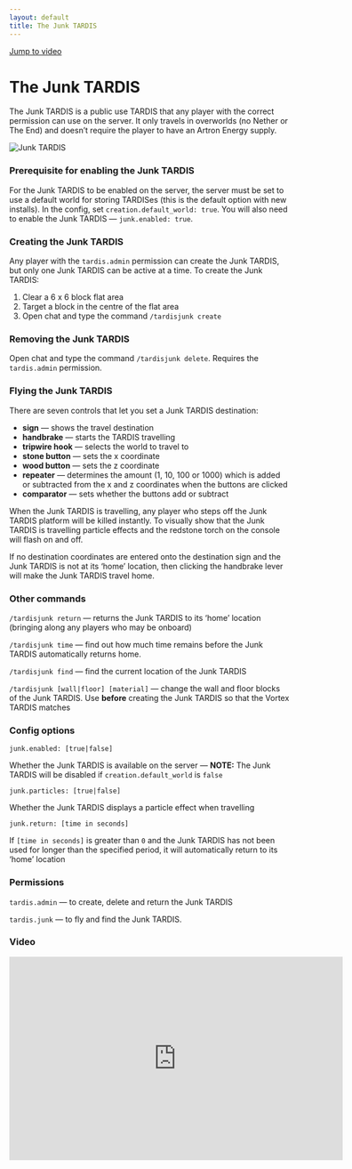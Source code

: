 ```yaml
---
layout: default
title: The Junk TARDIS
---
```


[Jump to video](#video)

# The Junk TARDIS

The Junk TARDIS is a public use TARDIS that any player with the correct permission can use on the server. It only travels in overworlds (no Nether or The End) and doesn’t require the player to have an Artron Energy supply.

![Junk TARDIS](images/docs/junk.jpg)

### Prerequisite for enabling the Junk TARDIS

For the Junk TARDIS to be enabled on the server, the server must be set to use a default world for storing TARDISes (this is the default option with new installs). In the config, set `creation.default_world: true`. You will also need to enable the Junk TARDIS — `junk.enabled: true`.

### Creating the Junk TARDIS

Any player with the `tardis.admin` permission can create the Junk TARDIS, but only one Junk TARDIS can be active at a time. To create the Junk TARDIS:

1. Clear a 6 x 6 block flat area
2. Target a block in the centre of the flat area
3. Open chat and type the command `/tardisjunk create`

### Removing the Junk TARDIS

Open chat and type the command `/tardisjunk delete`. Requires the `tardis.admin` permission.

### Flying the Junk TARDIS

There are seven controls that let you set a Junk TARDIS destination:

- **sign** — shows the travel destination
- **handbrake** — starts the TARDIS travelling
- **tripwire hook** — selects the world to travel to
- **stone button** — sets the x coordinate
- **wood button** — sets the z coordinate
- **repeater** — determines the amount (1, 10, 100 or 1000) which is added or subtracted from the x and z coordinates when the buttons are clicked
- **comparator** — sets whether the buttons add or subtract

When the Junk TARDIS is travelling, any player who steps off the Junk TARDIS platform will be killed instantly. To visually show that the Junk TARDIS is travelling particle effects and the redstone torch on the console will flash on and off.

If no destination coordinates are entered onto the destination sign and the Junk TARDIS is not at its ‘home’ location, then clicking the handbrake lever will make the Junk TARDIS travel home.

### Other commands

`/tardisjunk return` — returns the Junk TARDIS to its ‘home’ location (bringing along any players who may be onboard)

`/tardisjunk time` — find out how much time remains before the Junk TARDIS automatically returns home.

`/tardisjunk find` — find the current location of the Junk TARDIS

`/tardisjunk [wall|floor] [material]` — change the wall and floor blocks of the Junk TARDIS. Use **before** creating the Junk TARDIS so that the Vortex TARDIS matches

### Config options

    junk.enabled: [true|false]

Whether the Junk TARDIS is available on the server — **NOTE:** The Junk TARDIS will be disabled if `creation.default_world` is `false`

    junk.particles: [true|false]

Whether the Junk TARDIS displays a particle effect when travelling

    junk.return: [time in seconds]

If `[time in seconds]` is greater than `0` and the Junk TARDIS has not been used for longer than the specified period, it will automatically return to its ‘home’ location

### Permissions

`tardis.admin` — to create, delete and return the Junk TARDIS

`tardis.junk` — to fly and find the Junk TARDIS.

### Video
<iframe src="https://player.vimeo.com/video/139185257" width="600" height="366" frameborder="0" webkitallowfullscreen mozallowfullscreen allowfullscreen></iframe>
